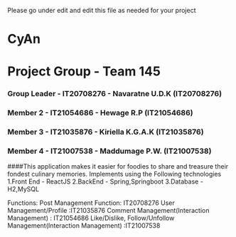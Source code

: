 Please go under edit and edit this file as needed for your project

# CyAn
# Project Group - Team 145
### Group Leader - IT20708276 - Navaratne U.D.K (IT20708276)
### Member 2 - IT21054686 - Hewage R.P (IT21054686)
### Member 3 - IT21035876 - Kiriella K.G.A.K (IT21035876)
### Member 4 - IT21007538 - Maddumage P.W. (IT21007538)

####This application makes it easier for foodies to share and treasure their fondest culinary memories. Implements using the Following technologies
1.Front End - ReactJS
2.BackEnd - Spring,Springboot
3.Database - H2,MySQL


Functions:
Post Management Function: IT20708276
User Management/Profile :IT21035876
Comment Management(Interaction Management) : IT21054686
Like/Dislike, Follow/Unfollow Management(Interaction Management) :IT21007538



